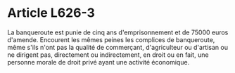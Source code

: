 # Article L626-3

La banqueroute est punie de cinq ans d'emprisonnement et de 75000 euros d'amende.   Encourent les mêmes peines les complices de banqueroute, même s'ils n'ont pas la qualité de commerçant, d'agriculteur ou d'artisan ou ne dirigent pas, directement ou indirectement, en droit ou en fait, une personne morale de droit privé ayant une activité économique.